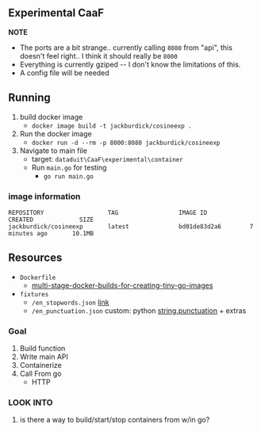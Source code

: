 ## Experimental CaaF

**NOTE**
- The ports are a bit strange.. currently calling `8080` from "api", this doesn't feel right.. I think it should really be `8000`
- Everything is currently gziped -- I don't know the limitations of this.
- A config file will be needed

## Running
1. build docker image
    - `docker image build -t jackburdick/cosineexp .`
2. Run the docker image
    - `docker run -d --rm -p 8000:8080 jackburdick/cosineexp`
3. Navigate to main file
    - target: `dataduit\CaaF\experimental\container`
    - Run `main.go` for testing
        - `go run main.go`

### image information
```
REPOSITORY                  TAG                 IMAGE ID            CREATED             SIZE
jackburdick/cosineexp       latest              bd01de83d2a6        7 minutes ago       10.1MB
```


## Resources
- `Dockerfile`
    - [multi-stage-docker-builds-for-creating-tiny-go-images](https://medium.com/travis-on-docker/multi-stage-docker-builds-for-creating-tiny-go-images-e0e1867efe5a)
- `fixtures`
    - `/en_stopwords.json` [link](https://github.com/6/stopwords-json)
    - `/en_punctuation.json` custom: python [string.punctuation](https://docs.python.org/2/library/string.html#string.punctuation) + extras

### Goal
1. Build function
2. Write main API
3. Containerize
4. Call From go
    - HTTP

### LOOK INTO
1. is there a way to build/start/stop containers from w/in go?
